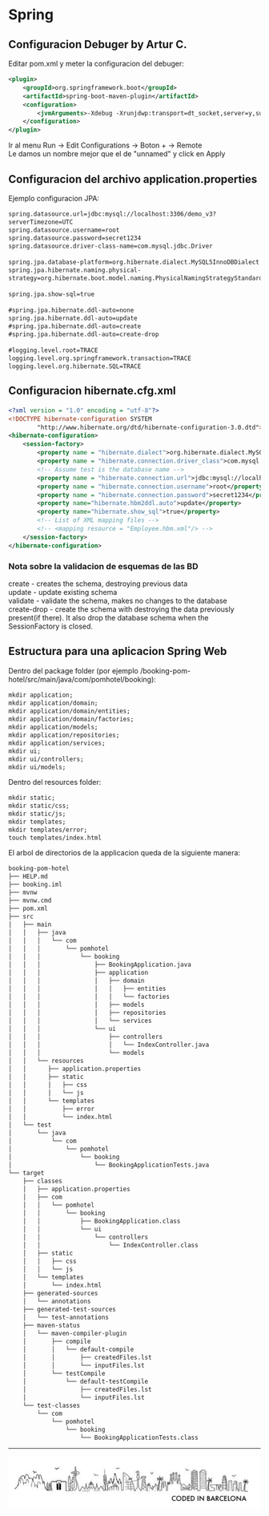 # Spring

## Configuracion Debuger by Artur C.

Editar pom.xml y meter la configuracion del debuger:

```xml
<plugin>
    <groupId>org.springframework.boot</groupId>
    <artifactId>spring-boot-maven-plugin</artifactId>
    <configuration>
        <jvmArguments>-Xdebug -Xrunjdwp:transport=dt_socket,server=y,suspend=n,address=5005</jvmArguments>
    </configuration>
</plugin>

```

Ir al menu Run -> Edit Configurations -> Boton + -> Remote  
Le damos un nombre mejor que el de "unnamed" y click en Apply  

## Configuracion del archivo application.properties

Ejemplo configuracion JPA:

```code
spring.datasource.url=jdbc:mysql://localhost:3306/demo_v3?serverTimezone=UTC
spring.datasource.username=root
spring.datasource.password=secret1234
spring.datasource.driver-class-name=com.mysql.jdbc.Driver

spring.jpa.database-platform=org.hibernate.dialect.MySQL5InnoDBDialect
spring.jpa.hibernate.naming.physical-strategy=org.hibernate.boot.model.naming.PhysicalNamingStrategyStandardImpl

spring.jpa.show-sql=true

#spring.jpa.hibernate.ddl-auto=none
spring.jpa.hibernate.ddl-auto=update
#spring.jpa.hibernate.ddl-auto=create
#spring.jpa.hibernate.ddl-auto=create-drop

#logging.level.root=TRACE
logging.level.org.springframework.transaction=TRACE
logging.level.org.hibernate.SQL=TRACE
```

## Configuracion hibernate.cfg.xml

```xml
<?xml version = "1.0" encoding = "utf-8"?>
<!DOCTYPE hibernate-configuration SYSTEM
        "http://www.hibernate.org/dtd/hibernate-configuration-3.0.dtd">
<hibernate-configuration>
    <session-factory>
        <property name = "hibernate.dialect">org.hibernate.dialect.MySQLDialect</property>
        <property name = "hibernate.connection.driver_class">com.mysql.jdbc.Driver</property>
        <!-- Assume test is the database name -->
        <property name = "hibernate.connection.url">jdbc:mysql://localhost:3306/demo-hibernate?serverTimezone=UTC</property>
        <property name = "hibernate.connection.username">root</property>
        <property name = "hibernate.connection.password">secret1234</property>
        <property name="hibernate.hbm2ddl.auto">update</property>
        <property name="hibernate.show_sql">true</property>
        <!-- List of XML mapping files -->
        <!-- <mapping resource = "Employee.hbm.xml"/> -->
    </session-factory>
</hibernate-configuration>
```

### Nota sobre la validacion de esquemas de las BD

create - creates the schema, destroying previous data  
update - update existing schema  
validate - validate the schema, makes no changes to the database  
create-drop - create the schema with destroying the data previously present(if there). It also drop the database schema when the SessionFactory is closed.  

## Estructura para una aplicacion Spring Web

Dentro del package folder (por ejemplo /booking-pom-hotel/src/main/java/com/pomhotel/booking):  

```code
mkdir application; 
mkdir application/domain;
mkdir application/domain/entities;
mkdir application/domain/factories;
mkdir application/models;
mkdir application/repositories;
mkdir application/services;
mkdir ui;
mkdir ui/controllers;
mkdir ui/models;
```

Dentro del resources folder:  

```code
mkdir static;
mkdir static/css;
mkdir static/js;
mkdir templates;
mkdir templates/error;
touch templates/index.html
```

El arbol de directorios de la applicacion queda de la siguiente manera:

```console
booking-pom-hotel
├── HELP.md
├── booking.iml
├── mvnw
├── mvnw.cmd
├── pom.xml
├── src
│   ├── main
│   │   ├── java
│   │   │   └── com
│   │   │       └── pomhotel
│   │   │           └── booking
│   │   │               ├── BookingApplication.java
│   │   │               ├── application
│   │   │               │   ├── domain
│   │   │               │   │   ├── entities
│   │   │               │   │   └── factories
│   │   │               │   ├── models
│   │   │               │   ├── repositories
│   │   │               │   └── services
│   │   │               └── ui
│   │   │                   ├── controllers
│   │   │                   │   └── IndexController.java
│   │   │                   └── models
│   │   └── resources
│   │      ├── application.properties
│   │      ├── static
│   │      │   ├── css
│   │      │   └── js
│   │      └── templates
│   │          ├── error
│   │          └── index.html
│   └── test
│       └── java
│           └── com
│               └── pomhotel
│                   └── booking
│                       └── BookingApplicationTests.java
└── target
    ├── classes
    │   ├── application.properties
    │   ├── com
    │   │   └── pomhotel
    │   │       └── booking
    │   │           ├── BookingApplication.class
    │   │           └── ui
    │   │               └── controllers
    │   │                   └── IndexController.class
    │   ├── static
    │   │   ├── css
    │   │   └── js
    │   └── templates
    │       └── index.html
    ├── generated-sources
    │   └── annotations
    ├── generated-test-sources
    │   └── test-annotations
    ├── maven-status
    │   └── maven-compiler-plugin
    │       ├── compile
    │       │   └── default-compile
    │       │       ├── createdFiles.lst
    │       │       └── inputFiles.lst
    │       └── testCompile
    │           └── default-testCompile
    │               ├── createdFiles.lst
    │               └── inputFiles.lst
    └── test-classes
        └── com
            └── pomhotel
                └── booking
                    └── BookingApplicationTests.class

```

---
![Coded in Barcelona](codedinbcn.png "Coded in Barcelona")

